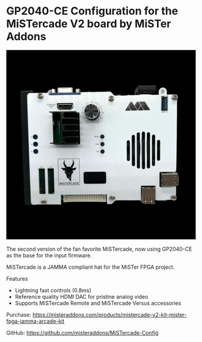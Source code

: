 # GP2040-CE Configuration for the MiSTercade V2 board by MiSTer Addons

![MiSTercade V2](assets/MistercadeV2.jpg)

The second version of the fan favorite MiSTercade, now using GP2040-CE as the base for the input firmware.

MiSTercade is a JAMMA compliant hat for the MiSTer FPGA project. 

Features

* Lightning fast controls (0.8ms)
* Reference quality HDMI DAC for pristine analog video
* Supports MiSTercade Remote and MiSTercade Versus accessories


Purchase: https://misteraddons.com/products/mistercade-v2-kit-mister-fpga-jamma-arcade-kit

GitHub: https://github.com/misteraddons/MiSTercade-Config
